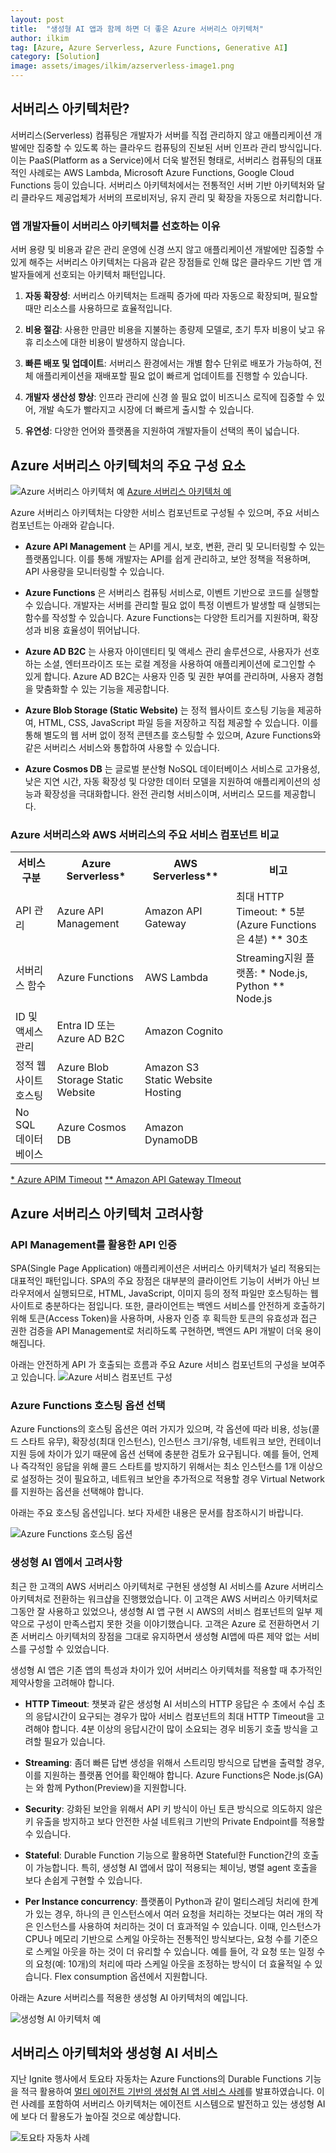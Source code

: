 ```yaml
---
layout: post
title:  "생성형 AI 앱과 함께 하면 더 좋은 Azure 서버리스 아키텍처"
author: ilkim
tag: [Azure, Azure Serverless, Azure Functions, Generative AI]
category: [Solution]
image: assets/images/ilkim/azserverless-image1.png
---
```

## 서버리스 아키텍처란?

서버리스(Serverless) 컴퓨팅은 개발자가 서버를 직접 관리하지 않고 애플리케이션 개발에만 집중할 수 있도록 하는 클라우드 컴퓨팅의 진보된 서버 인프라 관리 방식입니다. 이는 PaaS(Platform as a Service)에서 더욱 발전된 형태로, 서버리스 컴퓨팅의 대표적인 사례로는 AWS Lambda, Microsoft Azure Functions, Google Cloud Functions 등이 있습니다. 서버리스 아키텍처에서는 전통적인 서버 기반 아키텍처와 달리 클라우드 제공업체가 서버의 프로비저닝, 유지 관리 및 확장을 자동으로 처리합니다.

### 앱 개발자들이 서버리스 아키텍처를 선호하는 이유

서버 용량 및 비용과 같은 관리 운영에 신경 쓰지 않고 애플리케이션 개발에만 집중할 수 있게 해주는 서버리스 아키텍처는 다음과 같은 장점들로 인해 많은 클라우드 기반 앱 개발자들에게 선호되는 아키텍처 패턴입니다.

1. __자동 확장성__: 서버리스 아키텍처는 트래픽 증가에 따라 자동으로 확장되며, 필요할 때만 리소스를 사용하므로 효율적입니다.

2. __비용 절감__: 사용한 만큼만 비용을 지불하는 종량제 모델로, 초기 투자 비용이 낮고 유휴 리소스에 대한 비용이 발생하지 않습니다.

3. __빠른 배포 및 업데이트__: 서버리스 환경에서는 개별 함수 단위로 배포가 가능하여, 전체 애플리케이션을 재배포할 필요 없이 빠르게 업데이트를 진행할 수 있습니다.

4. __개발자 생산성 향상__: 인프라 관리에 신경 쓸 필요 없이 비즈니스 로직에 집중할 수 있어, 개발 속도가 빨라지고 시장에 더 빠르게 출시할 수 있습니다.

5. __유연성__: 다양한 언어와 플랫폼을 지원하여 개발자들이 선택의 폭이 넓습니다.


## Azure 서버리스 아키텍처의 주요 구성 요소

![Azure 서버리스 아키텍처 예](../assets/images/ilkim/azserverless-image1.png)
[Azure 서버리스 아키텍처 예](https://learn.microsoft.com/en-us/azure/architecture/web-apps/serverless/architectures/web-app)

Azure 서버리스 아키텍처는 다양한 서비스 컴포넌트로 구성될 수 있으며, 주요 서비스 컴포넌트는 아래와 같습니다.

- __Azure API Management__ 는 API를 게시, 보호, 변환, 관리 및 모니터링할 수 있는 플랫폼입니다. 이를 통해 개발자는 API를 쉽게 관리하고, 보안 정책을 적용하며, API 사용량을 모니터링할 수 있습니다.

- __Azure Functions__ 은 서버리스 컴퓨팅 서비스로, 이벤트 기반으로 코드를 실행할 수 있습니다. 개발자는 서버를 관리할 필요 없이 특정 이벤트가 발생할 때 실행되는 함수를 작성할 수 있습니다. Azure Functions는 다양한 트리거를 지원하며, 확장성과 비용 효율성이 뛰어납니다.

- __Azure AD B2C__ 는 사용자 아이덴티티 및 액세스 관리 솔루션으로, 사용자가 선호하는 소셜, 엔터프라이즈 또는 로컬 계정을 사용하여 애플리케이션에 로그인할 수 있게 합니다. Azure AD B2C는 사용자 인증 및 권한 부여를 관리하며, 사용자 경험을 맞춤화할 수 있는 기능을 제공합니다.

- __Azure Blob Storage (Static Website)__ 는 정적 웹사이트 호스팅 기능을 제공하여, HTML, CSS, JavaScript 파일 등을 저장하고 직접 제공할 수 있습니다. 이를 통해 별도의 웹 서버 없이 정적 콘텐츠를 호스팅할 수 있으며, Azure Functions와 같은 서버리스 서비스와 통합하여 사용할 수 있습니다.

- __Azure Cosmos DB__ 는 글로벌 분산형 NoSQL 데이터베이스 서비스로 고가용성, 낮은 지연 시간, 자동 확장성 및 다양한 데이터 모델을 지원하여 애플리케이션의 성능과 확장성을 극대화합니다. 완전 관리형 서비스이며, 서버리스 모드를 제공합니다.

### Azure 서버리스와 AWS 서버리스의 주요 서비스 컴포넌트 비교


<table>
<tr>
<th>서비스 구분</th>
<th>Azure Serverless*</th>
<th>AWS Serverless**</th>
<th>비고</th>
</tr>
<tr>
<td>API 관리</td>
<td>Azure API Management</td>
<td>Amazon API Gateway</td>
<td>최대 HTTP Timeout: * 5분 (Azure Functions은 4분) ** 30초</td>
</tr>
<tr>
<td>서버리스 함수</td>
<td>Azure Functions</td>
<td>AWS Lambda</td>
<td>Streaming지원 플랫폼: * Node.js, Python ** Node.js</td>
</tr>
<tr>
<td>ID 및 액세스 관리</td>
<td>Entra ID 또는 Azure AD B2C</td>
<td>Amazon Cognito</td>
<td></td>
</tr>
<tr>
<td>정적 웹사이트 호스팅</td>
<td>Azure Blob Storage Static Website</td>
<td>Amazon S3 Static Website Hosting</td>
<td></td>
</tr>
<tr>
<td>No SQL 데이터베이스</td>
<td>Azure Cosmos DB</td>
<td>Amazon DynamoDB</td>
<td></td>
</tr>
</table>

[* Azure APIM Timeout](https://learn.microsoft.com/en-us/azure/api-management/forward-request-policy#attributes)
[** Amazon API Gateway TImeout](https://docs.aws.amazon.com/apigateway/latest/developerguide/limits.html#http-api-quotas)

## Azure 서버리스 아키텍처 고려사항

### API Management를 활용한 API 인증

SPA(Single Page Application) 애플리케이션은 서버리스 아키텍처가 널리 적용되는 대표적인 패턴입니다. SPA의 주요 장점은 대부분의 클라이언트 기능이 서버가 아닌 브라우저에서 실행되므로, HTML, JavaScript, 이미지 등의 정적 파일만 호스팅하는 웹사이트로 충분하다는 점입니다. 또한, 클라이언트는 백엔드 서비스를 안전하게 호출하기 위해 토큰(Access Token)을 사용하며, 사용자 인증 후 획득한 토큰의 유효성과 접근 권한 검증을 API Management로 처리하도록 구현하면, 백엔드 API 개발이 더욱 용이해집니다.

아래는 안전하게 API 가 호출되는 흐름과 주요 Azure 서비스 컴포넌트의 구성을 보여주고 있습니다.
![Azure 서비스 컴포넌트 구성](../assets/images/ilkim/azserverless-image2.png)

### Azure Functions 호스팅 옵션 선택

Azure Functions의 호스팅 옵션은 여러 가지가 있으며, 각 옵션에 따라 비용, 성능(콜드 스타트 유무), 확장성(최대 인스턴스), 인스턴스 크기/유형, 네트워크 보안, 컨테이너 지원 등에 차이가 있기 때문에 옵션 선택에 충분한 검토가 요구됩니다. 예를 들어, 언제나 즉각적인 응답을 위해 콜드 스타트를 방지하기 위해서는 최소 인스턴스를 1개 이상으로 설정하는 것이 필요하고, 네트워크 보안을 추가적으로 적용할 경우 Virtual Network를 지원하는 옵션을 선택해야 합니다.

아래는 주요 호스팅 옵션입니다. 보다 자세한 내용은 문서를 참조하시기 바랍니다.

![Azure Functions 호스팅 옵션](../assets/images/ilkim/azserverless-image3.png)

### 생성형 AI 앱에서 고려사항

최근 한 고객의 AWS 서버리스 아키텍처로 구현된 생성형 AI 서비스를 Azure 서버리스 아키텍처로 전환하는 워크샵을 진행했었습니다. 이 고객은 AWS 서버리스 아키텍처로 그동안 잘 사용하고 있었으나, 생성형 AI 앱 구현 시 AWS의 서비스 컴포넌트의 일부 제약으로 구성이 만족스럽지 못한 것을 이야기했습니다. 고객은 Azure 로 전환하면서 기존 서버리스 아키텍처의 장점을 그대로 유지하면서 생성형 AI앱에 따른 제약 없는 서비스를 구성할 수 있었습니다.

생성형 AI 앱은 기존 앱의 특성과 차이가 있어 서버리스 아키텍처를 적용할 때 추가적인 제약사항을 고려해야 합니다.

- __HTTP Timeout__: 챗봇과 같은 생성형 AI 서비스의 HTTP 응답은 수 초에서 수십 초의 응답시간이 요구되는 경우가 많아 서비스 컴포넌트의 최대 HTTP Timeout을 고려해야 합니다. 4분 이상의 응답시간이 많이 소요되는 경우 비동기 호출 방식을 고려할 필요가 있습니다.

- __Streaming__: 좀더 빠른 답변 생성을 위해서 스트리밍 방식으로 답변을 출력할 경우, 이를 지원하는 플랫폼 언어를 확인해야 합니다. Azure Functions은 Node.js(GA)는 와 함께 Python(Preview)을 지원합니다.

- __Security__: 강화된 보안을 위해서 API 키 방식이 아닌 토큰 방식으로 의도하지 않은 키 유출을 방지하고 보다 안전한 사설 네트워크 기반의 Private Endpoint를 적용할 수 있습니다.

- __Stateful__: Durable Function 기능으로 활용하면 Stateful한 Function간의 호출이 가능합니다. 특히, 생성형 AI 앱에서 많이 적용되는 체이닝, 병렬 agent 호출을 보다 손쉽게 구현할 수 있습니다.

- __Per Instance concurrency__: 플랫폼이 Python과 같이 멀티스레딩 처리에 한계가 있는 경우, 하나의 큰 인스턴스에서 여러 요청을 처리하는 것보다는 여러 개의 작은 인스턴스를 사용하여 처리하는 것이 더 효과적일 수 있습니다. 이때, 인스턴스가 CPU나 메모리 기반으로 스케일 아웃하는 전통적인 방식보다는, 요청 수를 기준으로 스케일 아웃을 하는 것이 더 유리할 수 있습니다. 예를 들어, 각 요청 또는 일정 수의 요청(예: 10개)의 처리에 따라 스케일 아웃을 조정하는 방식이 더 효율적일 수 있습니다. Flex consumption 옵션에서 지원합니다.

아래는 Azure 서버리스를 적용한 생성형 AI 아키텍처의 예입니다.

![생성형 AI 아키텍처 예](../assets/images/ilkim/azserverless-image4.png)

## 서버리스 아키텍처와 생성형 AI 서비스

지난 Ignite 행사에서 토요타 자동차는 Azure Functions의 Durable Functions 기능을 적극 활용하여 [멀티 에이전트 기반의 생성형 AI 앱 서비스 사례](https://ignite.microsoft.com/en-US/sessions/BRK117)를 발표하였습니다. 이런 사례를 포함하여 서버리스 아키텍처는 에이전트 시스템으로 발전하고 있는 생성형 AI에 보다 더 활용도가 높아질 것으로 예상합니다.

![토요타 자동차 사례](../assets/images/ilkim/azserverless-image5.png)